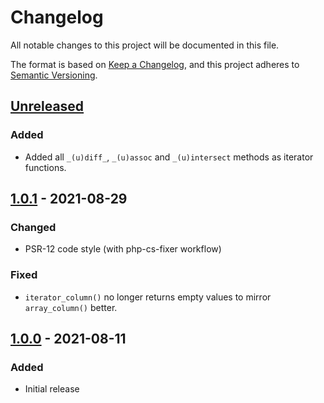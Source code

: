 # Changelog
All notable changes to this project will be documented in this file.

The format is based on [Keep a Changelog](https://keepachangelog.com/en/1.0.0/),
and this project adheres to [Semantic Versioning](https://semver.org/spec/v2.0.0.html).

## [Unreleased]
### Added
- Added all `_(u)diff_`, `_(u)assoc` and `_(u)intersect` methods as iterator functions.

## [1.0.1] - 2021-08-29
### Changed
- PSR-12 code style (with php-cs-fixer workflow)

### Fixed
- `iterator_column()` no longer returns empty values to mirror `array_column()` better.

## [1.0.0] - 2021-08-11
### Added
- Initial release

[Unreleased]: https://github.com/doekenorg/iterator-functions/compare/1.0.1...HEAD
[1.0.1]: https://github.com/doekenorg/iterator-functions/compare/1.0.0...1.0.1
[1.0.0]: https://github.com/doekenorg/iterator-functions/releases/tag/1.0.0
